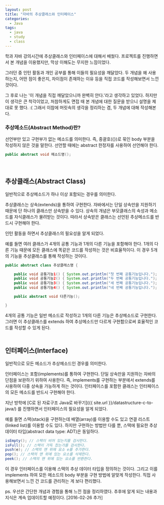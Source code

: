 ```yaml
---
layout: post
title: "자바의 추상클래스와 인터페이스"
categories:
  - Java
tags:
  - java
  - study
  - class
---
```


학과 자바 강의시간에 추상클래스와 인터페이스에 대해서 배웠다. 프로젝트를 진행하면서 본 개념을 이용했지만, 막상 이해도는 무지한 느낌이었다.

그러던 중 인턴 활동과 개인 공부를 통해 이들의 필요성을 깨달았다. 두 개념을 왜 사용하는지, 어떤 점이 좋은지, 차이점이 존재하는 이유 등을 직접 코드를 작성해보면서 느낀 것이다.

그 후로 나는 '이 개념을 직접 깨달았으니까 완벽히 안다.'라고 생각하고 있었다. 하지만 이 생각은 큰 착각이었고, 처참하게도 면접 때 본 개념에 대한 질문을 받으니 설명을 제대로 못 했다. :( 그래서 이참에 머릿속의 생각을 정리하는 겸, 두 개념에 대해 작성해본다.

### 추상메소드(Abstract Method)란?

선언부만 있고 구현부가 없는 메소드를 의미한다. 즉, 중괄호({})로 묶인 body 부분을 작성하지 않은 것을 말한다. 선언할 때에는 abstract 한정자를 사용하여 선언해야 한다.

```java
public abstract void 메소드명();
```
  
　

## 추상클래스(Abstract Class)

일반적으로 추상메소드가 하나 이상 포함되는 경우를 의미한다.

추상클래스는 상속(extends)을 통하여 구현한다. 자바에서는 단일 상속만을 지원하기 때문에 단 하나의 클래스만 상속받을 수 있다. 상속의 개념은 부모클래스의 속성과 메소드를 자식클래스가 물려받는 것이다. 따라서 상속받은 클래스는 선언된 추상메소드를 반드시 구현해야 한다.

인턴 활동을 하면서 추상클래스의 필요성을 알게 되었다.

예를 들면 여러 클래스가 4개의 공통 기능과 1개의 다른 기능을 포함해야 한다. 1개의 다른 기능 때문에 모든 클래스에 똑같은 코드를 작성하는 것은 비효율적이다. 이 경우 5개의 기능을 추상클래스를 통해 작성하는 것이다.

```java
public abstract class 추상클래스명 {

    public void 공통기능1() { System.out.println("첫 번째 공통기능입니다."); }
    public void 공통기능2() { System.out.println("두 번째 공통기능입니다."); }
    public void 공통기능3() { System.out.println("세 번째 공통기능입니다."); }
    public void 공통기능4() { System.out.println("네 번째 공통기능입니다."); }

    public abstract void 다른기능();

}
```

4개의 공통 기능은 일반 메소드로 작성하고 1개의 다른 기능은 추상메소드로 구현한다. 그러면 이 추상클래스를 extends 하여 추상메소드만 다르게 구현함으로써 효율적인 코드를 작성할 수 있게 된다.  
　

## 인터페이스(Interface)

일반적으로 모든 메소드가 추상메소드인 경우를 의미한다.

인터페이스는 포함(implements)를 통하여 구현한다. 단일 상속만을 지원하는 자바의 단점을 보완하기 위하여 사용한다. 즉, implements를 구현하는 부분에서 extends를 사용하여 다중 상속을 가능하게 하는 것이다. 인터페이스를 포함한 클래스는 인터페이스의 모든 메소드를 반드시 구현해야 한다.

지난 방학에 [C로 된 자료구조 Java로 바꾸기]({{ site.url }}/datastructure-c-to-java/) 를 진행하면서 인터페이스의 필요성을 알게 되었다.

예를 들면 스택(stack)을 구현하는데 배열(array)를 이용할 수도 있고 연결 리스트(linked list)를 이용할 수도 있다. 하지만 구현하는 방법만 다를 뿐, 스택에 필요한 추상 데이터 타입(abstract data type: ADT)은 동일하다.

```java
isEmpty(); // 스택이 비어 있는지를 검사한다.
isFull(); // 스택이 가득 찼는가를 검사한다.
push(e); // 스택의 맨 위에 요소 e를 추가한다.
pop(); // 스택의 맨 위에 있는 요소를 삭제한다.
peek(); // 스택의 맨 위에 있는 요소를 반환한다.
```

이 경우 인터페이스를 이용해 스택의 추상 데이터 타입을 정의하는 것이다. 그리고 이를 implements 하여 모든 메소드의 body 부분을 구현 방법에 알맞게 작성한다. 직접 사용해보면서 느낀 건 코드를 관리하는 게 보다 편리했다.

ps. 우선은 간단한 개념과 경험을 통해 느낀 점을 정리하였다. 추후에 알게 되는 내용과 지식은 계속 업데이트할 예정이다. [2016-02-26 추가]
